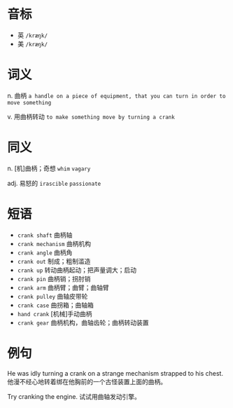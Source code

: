# 音标

- 英 `/kræŋk/`
- 美 `/kræŋk/`

# 词义

n. 曲柄
`a handle on a piece of equipment, that you can turn in order to move something`

v. 用曲柄转动
`to make something move by turning a crank`

# 同义

n. [机]曲柄；奇想
`whim` `vagary`

adj. 易怒的
`irascible` `passionate`

# 短语

- `crank shaft` 曲柄轴
- `crank mechanism` 曲柄机构
- `crank angle` 曲柄角
- `crank out` 制成；粗制滥造
- `crank up` 转动曲柄起动；把声量调大；启动
- `crank pin` 曲柄销；拐肘销
- `crank arm` 曲柄臂；曲臂；曲轴臂
- `crank pulley` 曲轴皮带轮
- `crank case` 曲拐箱；曲轴箱
- `hand crank` [机械]手动曲柄
- `crank gear` 曲柄机构，曲轴齿轮；曲柄转动装置

# 例句

He was idly turning a crank on a strange mechanism strapped to his chest.
他漫不经心地转着绑在他胸前的一个古怪装置上面的曲柄。

Try cranking the engine.
试试用曲轴发动引擎。


